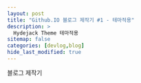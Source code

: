 ```yaml
---
layout: post
title: "Github.IO 블로그 제작기 #1 - 테마적용"
description: >
  Hydejack Theme 테마적용
sitemap: false
categories: [devlog,blog]
hide_last_modified: true
---
```


블로그 제작기